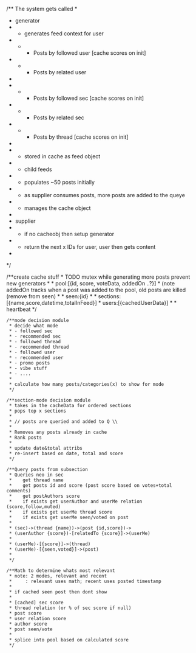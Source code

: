 /** The system gets called
 *
 * generator
 *  - generates feed context for user
 *  - - Posts by followed user [cache scores on init]
 *  - - Posts by related user
 *
 *  - - Posts by followed sec [cache scores on init]
 *  - - Posts by related sec
 *  - - Posts by thread [cache scores on init]
 *
 *  - stored in cache as feed object
 *  - child feeds
 *  - populates ~50 posts initially
 *  - as supplier consumes posts, more posts are added to the queye
 *  - manages the cache object
 *
 * supplier
 *  - if no cacheobj then setup generator
 *  - return the next x IDs for user, user then gets content
 *
 */



  /**create cache stuff
     * TODO mutex while generating more posts prevent new generators
     *
     * pool:[{id, score, voteData, addedOn ..?}]
     * (note addedOn tracks when a post was added to the pool, old posts are killed (remove from seen)
     *
     * seen:{id}
     *
     * sections:[{name,score,datetime,totalInFeed}]
     * users:[{cachedUserData}]
     *
     * heartbeat
     */

    /**mode decision module
     * decide what mode
     * - followed sec
     * - recommended sec
     * - followed thread
     * - recommended thread
     * - followed user
     * - recommended user
     * - promo posts
     * - vibe stuff
     * - ....
     *
     * calculate how many posts/categories(x) to show for mode
     */

    /**section-mode decision module
     * takes in the cacheData for ordered sections
     * pops top x sections
     *
     * // posts are queried and added to Q \\
     *
     * Removes any posts already in cache
     * Rank posts
     *
     * update date&total attribs
     * re-insert based on date, total and score
     */

    /**Query posts from subsection
     * Queries neo in sec
     *    get thread name
     *    get posts id and score (post score based on votes+total comments)
     *    get postAuthors score
     *    if exists get userAuthor and userMe relation (score,follow,muted)
     *    if exists get userMe thread score
     *    if exists get userMe seen/voted on post
     *
     * (sec)->(thread {name})->(post {id,score})->
     * (userAuthor {score})-[relatedTo {score}]->(userMe)
     *
     * (userMe)-[{score}]->(thread)
     * (userMe)-[{seen,voted}]->(post)
     *
     */

    /**Math to determine whats most relevant
     * note: 2 modes, relevant and recent
     *     : relevant uses math; recent uses posted timestamp
     *
     * if cached seen post then dont show
     *
     * [cached] sec score
     * thread relation (or % of sec score if null)
     * post score
     * user relation score
     * author score
     * post seen/vote
     *
     * splice into pool based on calculated score
     */